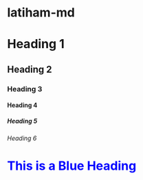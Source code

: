 # latiham-md
 <h1>Heading 1</h1>
<h2>Heading 2</h2>
<h3>Heading 3</h3>
<h4>Heading 4</h4>
<h5>Heading 5</h5>
<h6>Heading 6</h6> 
<body>

<h1 style="color:blue;">This is a Blue Heading</h1>

</body>
